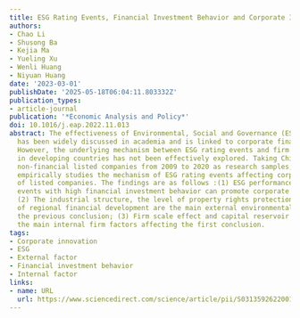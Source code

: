 ```yaml
---
title: ESG Rating Events, Financial Investment Behavior and Corporate Innovation
authors:
- Chao Li
- Shusong Ba
- Kejia Ma
- Yueling Xu
- Wenli Huang
- Niyuan Huang
date: '2023-03-01'
publishDate: '2025-05-18T06:04:11.803332Z'
publication_types:
- article-journal
publication: '*Economic Analysis and Policy*'
doi: 10.1016/j.eap.2022.11.013
abstract: The effectiveness of Environmental, Social and Governance (ESG) ratings
  has been widely discussed in academia and is linked to corporate financial performance.
  However, the underlying mechanism between ESG rating events and firm innovation
  in developing countries has not been effectively explored. Taking Chinese A-share
  non-financial listed companies from 2009 to 2020 as research samples, this paper
  empirically studies the mechanism of ESG rating events affecting corporate innovation
  of listed companies. The findings are as follows :(1) ESG performance and ESG rating
  events with high financial investment behavior can promote corporate innovation;
  (2) The industrial structure, the level of property rights protection and the level
  of regional financial development are the main external environmental factors affecting
  the previous conclusion; (3) Firm scale effect and capital reservoir effect are
  the main internal firm factors affecting the first conclusion.
tags:
- Corporate innovation
- ESG
- External factor
- Financial investment behavior
- Internal factor
links:
- name: URL
  url: https://www.sciencedirect.com/science/article/pii/S0313592622001977
---
```

